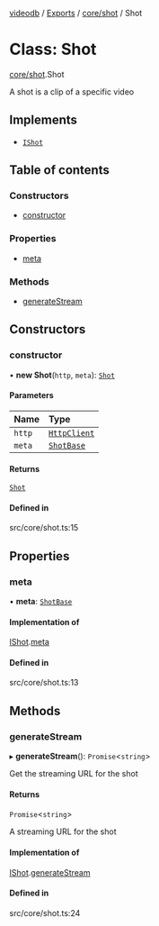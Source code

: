 [videodb](../README.md) / [Exports](../modules.md) / [core/shot](../modules/core_shot.md) / Shot

# Class: Shot

[core/shot](../modules/core_shot.md).Shot

A shot is a clip of a specific video

## Implements

- [`IShot`](../interfaces/interfaces_core.IShot.md)

## Table of contents

### Constructors

- [constructor](core_shot.Shot.md#constructor)

### Properties

- [meta](core_shot.Shot.md#meta)

### Methods

- [generateStream](core_shot.Shot.md#generatestream)

## Constructors

### constructor

• **new Shot**(`http`, `meta`): [`Shot`](core_shot.Shot.md)

#### Parameters

| Name | Type |
| :------ | :------ |
| `http` | [`HttpClient`](utils_httpClient.HttpClient.md) |
| `meta` | [`ShotBase`](../interfaces/interfaces_core.ShotBase.md) |

#### Returns

[`Shot`](core_shot.Shot.md)

#### Defined in

src/core/shot.ts:15

## Properties

### meta

• **meta**: [`ShotBase`](../interfaces/interfaces_core.ShotBase.md)

#### Implementation of

[IShot](../interfaces/interfaces_core.IShot.md).[meta](../interfaces/interfaces_core.IShot.md#meta)

#### Defined in

src/core/shot.ts:13

## Methods

### generateStream

▸ **generateStream**(): `Promise`\<`string`\>

Get the streaming URL for the shot

#### Returns

`Promise`\<`string`\>

A streaming URL for the shot

#### Implementation of

[IShot](../interfaces/interfaces_core.IShot.md).[generateStream](../interfaces/interfaces_core.IShot.md#generatestream)

#### Defined in

src/core/shot.ts:24
